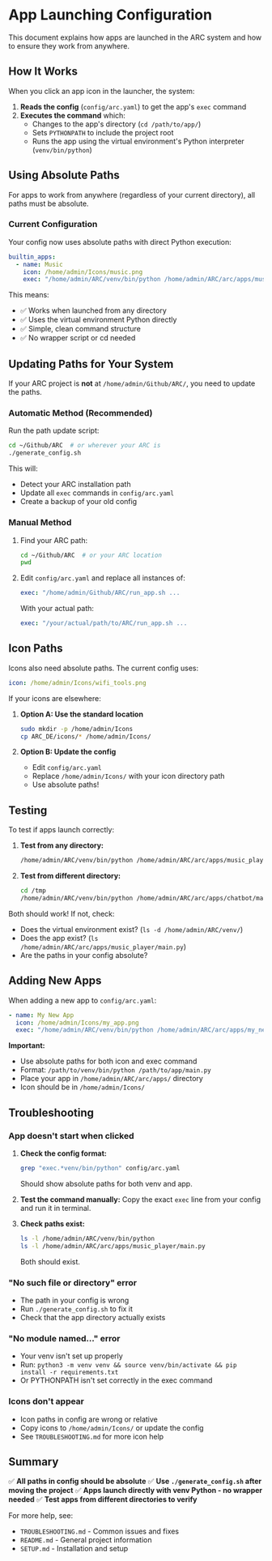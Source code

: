 # App Launching Configuration

This document explains how apps are launched in the ARC system and how to ensure they work from anywhere.

## How It Works

When you click an app icon in the launcher, the system:

1. **Reads the config** (`config/arc.yaml`) to get the app's `exec` command
2. **Executes the command** which:
   - Changes to the app's directory (`cd /path/to/app/`)
   - Sets `PYTHONPATH` to include the project root
   - Runs the app using the virtual environment's Python interpreter (`venv/bin/python`)

## Using Absolute Paths

For apps to work from anywhere (regardless of your current directory), all paths must be absolute.

### Current Configuration

Your config now uses absolute paths with direct Python execution:

```yaml
builtin_apps:
  - name: Music
    icon: /home/admin/Icons/music.png
    exec: "/home/admin/ARC/venv/bin/python /home/admin/ARC/arc/apps/music_player/main.py"
```

This means:
- ✅ Works when launched from any directory
- ✅ Uses the virtual environment Python directly
- ✅ Simple, clean command structure
- ✅ No wrapper script or cd needed

## Updating Paths for Your System

If your ARC project is **not** at `/home/admin/Github/ARC/`, you need to update the paths.

### Automatic Method (Recommended)

Run the path update script:

```bash
cd ~/Github/ARC  # or wherever your ARC is
./generate_config.sh
```

This will:
- Detect your ARC installation path
- Update all `exec` commands in `config/arc.yaml`
- Create a backup of your old config

### Manual Method

1. Find your ARC path:
   ```bash
   cd ~/Github/ARC  # or your ARC location
   pwd
   ```
   
2. Edit `config/arc.yaml` and replace all instances of:
   ```yaml
   exec: "/home/admin/Github/ARC/run_app.sh ...
   ```
   
   With your actual path:
   ```yaml
   exec: "/your/actual/path/to/ARC/run_app.sh ...
   ```

## Icon Paths

Icons also need absolute paths. The current config uses:

```yaml
icon: /home/admin/Icons/wifi_tools.png
```

If your icons are elsewhere:

1. **Option A: Use the standard location**
   ```bash
   sudo mkdir -p /home/admin/Icons
   cp ARC_DE/icons/* /home/admin/Icons/
   ```

2. **Option B: Update the config**
   - Edit `config/arc.yaml`
   - Replace `/home/admin/Icons/` with your icon directory path
   - Use absolute paths!

## Testing

To test if apps launch correctly:

1. **Test from any directory:**
   ```bash
   /home/admin/ARC/venv/bin/python /home/admin/ARC/arc/apps/music_player/main.py
   ```

2. **Test from different directory:**
   ```bash
   cd /tmp
   /home/admin/ARC/venv/bin/python /home/admin/ARC/arc/apps/chatbot/main.py
   ```

Both should work! If not, check:
- Does the virtual environment exist? (`ls -d /home/admin/ARC/venv/`)
- Does the app exist? (`ls /home/admin/ARC/arc/apps/music_player/main.py`)
- Are the paths in your config absolute?

## Adding New Apps

When adding a new app to `config/arc.yaml`:

```yaml
- name: My New App
  icon: /home/admin/Icons/my_app.png
  exec: "/home/admin/ARC/venv/bin/python /home/admin/ARC/arc/apps/my_new_app/main.py"
```

**Important:**
- Use absolute paths for both icon and exec command
- Format: `/path/to/venv/bin/python /path/to/app/main.py`
- Place your app in `/home/admin/ARC/arc/apps/` directory
- Icon should be in `/home/admin/Icons/`

## Troubleshooting

### App doesn't start when clicked

1. **Check the config format:**
   ```bash
   grep "exec.*venv/bin/python" config/arc.yaml
   ```
   Should show absolute paths for both venv and app.

2. **Test the command manually:**
   Copy the exact `exec` line from your config and run it in terminal.

3. **Check paths exist:**
   ```bash
   ls -l /home/admin/ARC/venv/bin/python
   ls -l /home/admin/ARC/arc/apps/music_player/main.py
   ```
   Both should exist.

### "No such file or directory" error

- The path in your config is wrong
- Run `./generate_config.sh` to fix it
- Check that the app directory actually exists

### "No module named..." error

- Your venv isn't set up properly
- Run: `python3 -m venv venv && source venv/bin/activate && pip install -r requirements.txt`
- Or PYTHONPATH isn't set correctly in the exec command

### Icons don't appear

- Icon paths in config are wrong or relative
- Copy icons to `/home/admin/Icons/` or update the config
- See `TROUBLESHOOTING.md` for more icon help

## Summary

✅ **All paths in config should be absolute**
✅ **Use `./generate_config.sh` after moving the project**
✅ **Apps launch directly with venv Python - no wrapper needed**
✅ **Test apps from different directories to verify**

For more help, see:
- `TROUBLESHOOTING.md` - Common issues and fixes
- `README.md` - General project information
- `SETUP.md` - Installation and setup

